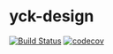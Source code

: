 # yck-design

[![Build Status](https://travis-ci.com/KieSun/elephant-design.svg?token=mer3jjKpw2RzSF3etpjj&branch=dev)](https://travis-ci.com/KieSun/elephant-design)
[![codecov](https://codecov.io/gh/KieSun/elephant-design/branch/dev/graph/badge.svg?token=fP4noS71aX)](https://codecov.io/gh/KieSun/elephant-design)
